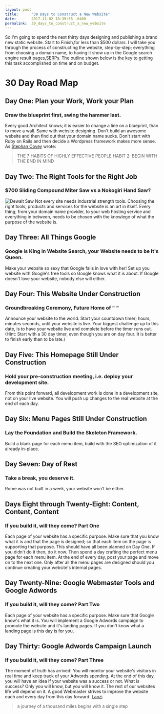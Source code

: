 ```yaml
---
layout: post
title:      "30 Days to Construct a New Website"
date:       2017-11-02 18:39:55 -0400
permalink:  30_days_to_construct_a_new_website
---
```



So I'm going to spend the next thirty days designing and publishing a brand new static website. Start to Finish,for less than $500 dollars. I will take you through the process of constructing the website, step-by-step; everything from choosing a domain name, to having it show up in the Google search engine result pages,[SERPs](http://www.wordstream.com/serp). The outline shown below is the key to getting this task accomplished on time and on budget.

# **30 Day Road Map**
## Day One: Plan your Work, Work your Plan
### Draw the blueprint first, swing the hammer last.
Every good Architect knows; it is easier to change a line on a blueprint, than to move a wall. Same with website designing. Don't build an awesome website and then find out that your domain name sucks. Don't start with Ruby on Rails and then decide a Wordpress framework makes more sense. As [Stephan Covey](https://www.stephencovey.com/7habits/7habits-habit2.php) wrote:
> THE 7 HABITS OF HIGHLY EFFECTIVE PEOPLE
> HABIT 2: BEGIN WITH THE END IN MIND

## Day Two: The Right Tools for the Right Job 
### $700 Sliding Compound Miter Saw vs a Nokogiri Hand Saw?
![Dewalt Saw](https://images-na.ssl-images-amazon.com/images/I/5172rOH-l3L._SX425_.jpg)
Not every site needs industrial strength tools. Choosing the right tools, products and services for the website is an art in itself. Every thing; from your domain name provider, to your web hosting service and everything in between, needs to be chosen with the knowlege of what the purpose of the website is.

## Day Three: All Things Google
### Google is King in Website Search, your Website needs to be it's Queen.
Make your website so sexy that Google falls in love with her! Set up you website with Google's free tools so Google knows what it is about. If Google doesn't love your website, nobody else will either.

## Day Four: This Website Under Construction
### Groundbreaking Ceremony, Future Home of " "
Announce your website to the world. Start your countdown timer; hours, minutes seconds, until your website is live. Your biggest challenge up to this date, is to have your website live and complete before the timer runs out. (Hint: Start with a 30 day timer, even though you are on day four. It is better to finish early than to be late.)

## Day Five: This Homepage Still Under Construction
### Hold your pre-construction meeting, i.e. deploy your development site. 
From this point forward, all development work is done in a development site, not on your live website. You will push up changes to the real website at the end of each day.
 
## Day Six: Menu Pages Still Under Construction
### Lay the Foundation and Build the Skeleton Framework.
Build a blank page for each menu item, build with the SEO optimization of it already in-place.

## Day Seven: Day of Rest
### Take a break, you deserve it.
Rome was not built in a week, your website won't be either.

## Days Eight through Twenty-Eight: Content, Content, Content
### If you build it, will they come? Part One
Each page of your website has a specific purpose. Make sure that you know what it is and that the page is designed; so that each item on the page is supporting that purpose. This should have all been planned on Day One. If you didn't do it then, do it now. Then spend a day crafting the perfect menu page for each menu item. At the end of every day, post your page and move on to the next one. Only after all the menu pages are designed should you continue creating your website's internal pages.

## Day Twenty-Nine: Google Webmaster Tools and Google Adwords
### If you build it, will they come? Part Two
Each page of your website has a specific purpose. Make sure that Google know's what it is. You will implement a Google Adwords campaign to promote the website and it's landing pages. If you don't know what a landing page is this day is for you.

## Day Thirty: Google Adwords Campaign Launch
### If you build it, will they come? Part Three
The moment of truth has arrived! You will monitor your website's visitors in real time and keep track of your Adwords spending. At the end of this day, you will have an idea if your website was a success or not. What is success? Only you will know, but you will know it. The rest of our websites life will depend on it. A good Webmaster strives to improve the website each and every day from this day forward.
[Laozi](https://en.wiktionary.org/wiki/Laozi#English)
> a journey of a thousand miles begins with a single step

